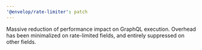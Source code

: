 ```yaml
---
'@envelop/rate-limiter': patch
---
```


Massive reduction of performance impact on GraphQL execution. Overhead has been minimalized on
rate-limited fields, and entirely suppressed on other fields.
